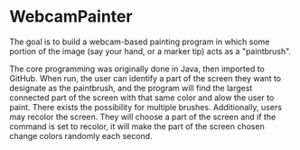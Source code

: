 # WebcamPainter
The goal is to build a webcam-based painting program in which some portion of the image (say your hand, or a marker tip) acts as a "paintbrush". 

The core programming was originally done in Java, then imported to GitHub. When run, the user can identify a part of the 
screen they want to designate as the paintbrush, and the program will find the largest connected part of the screen with
that same color and alow the user to paint. There exists the possibility for multiple brushes. Additionally, users may recolor
the screen. They will choose a part of the screen and if the command is set to recolor, it will make the part of the screen 
chosen change colors randomly each second.




